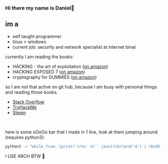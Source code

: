 ### Hi there my name is Daniel👋

## im a
  *  self taught programmer
  *  linux > windows
  *  current job: security and network specialist at internet binat
 
currently I am reading the books:
*  HACKING - the art of exploitation ([on amazon](https://www.amazon.com/-/he/dp/1593271441/ref=sr_1_1?dchild=1&keywords=the+art+of+hacking&qid=1609011565&sr=8-1))
*  HACKING EXPOSED 7 ([on amazon](https://www.amazon.com/-/he/dp/0071780289/ref=sr_1_1?dchild=1&keywords=HACKING+EXPOSED+7&qid=1609011722&sr=8-1))
*  cryptography for DUMMIES ([on amazon](https://www.amazon.com/-/he/dp/0764541889/ref=sr_1_1?dchild=1&keywords=cryptography+for+DUMMIES&qid=1609011778&sr=8-1))

so I am not that active on git hub, because I am busy with personal things and reading those books.

* [Stack Overflow](https://stackoverflow.com/users/9245201/dsal3389#)
* [TryHackMe](https://tryhackme.com/p/dsal3389)
* [Steam](https://steamcommunity.com/id/dsal3389_/)

<br/>

here is some oOoOo bar that I made in 1 line, look at them jumping around (requires python3):
```sh
python3 -c "while True: [print('\r%s' %(''.join((chr(ord('O') | (0x20 if (j-i) % 2 else 0x0))) for j in range(i))), end='') for i in range(100)]"
```

I USE ARCH BTW 🎯
